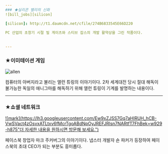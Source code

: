 ```yaml
---
### ★실리콘 밸리의 신화
![bill_jobs][silicon]

[silicon]: http://t1.daumcdn.net/cfile/274B6833545E66D220
  
PC 산업의 초창기 시절 빌 게이츠와 스티브 잡스의 개발 활약상을 그린 작품이다. 
  
    
---
```

### ★이미테이션 게임
![allen](https://lh3.googleusercontent.com/bb6jvN4zOT3aT-VObJt3h_sSvIMNB_0fl4gX_iR7zVFEFs84FDTsKtb73AcPkexhDvSKhxJgzrqq4sU=w929-h932)  
  
컴퓨터의 아버지라고 불리는 앨런 튜링의 이야기이다. 2차 세계대전 당시 절대 해독이 불가능한 독일의 애니그마를 해독하기 위해 앨런 튜링이 기계를 발명하는 내용이다.   
  
  
---
### ★쇼셜 네트워크
[![mark](https://lh3.googleusercontent.com/Ew9xZJSS7Gq7aHIRUH_hCB-VwSVact4zOsvxATLtxv6fMcrTgoABdNpOyJREFJRlsn7NARtfT7FhBek=w929-h875"더 자세한 내용을 원하시면 방문해 보세요.")](https://ko.wikipedia.org/wiki/%EC%86%8C%EC%85%9C_%EB%84%A4%ED%8A%B8%EC%9B%8C%ED%81%AC_(%EC%98%81%ED%99%94))  
  
페이스북 창업자 마크 주커버그의 이야기이다. 냅스터 개발자 숀 파커가 등장하여 페이스북의 초대 CEO가 되는 부분도 흥미롭다. 


